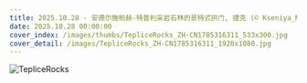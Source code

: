 ```yaml
---
title: 2025.10.28 - 安德尔施帕赫-特普利采岩石林的哥特式拱门, 捷克 (© Kseniya_Milner/Getty Images)
date: 2025.10.28 00:00:00
cover_index: /images/thumbs/TepliceRocks_ZH-CN1785316311_533x300.jpg
cover_detail: /images/TepliceRocks_ZH-CN1785316311_1920x1080.jpg
---
```


![TepliceRocks](/images/TepliceRocks_ZH-CN1785316311_1920x1080.jpg)
